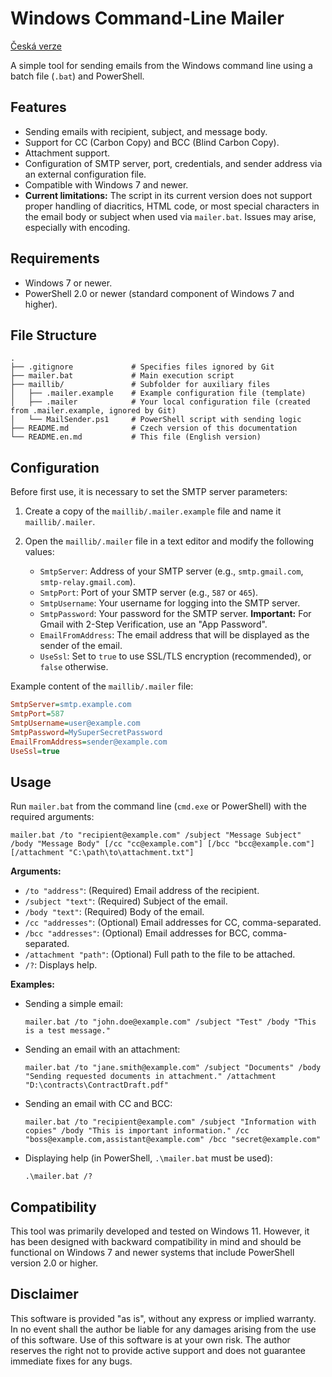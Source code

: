 # Windows Command-Line Mailer

[Česká verze](README.md)

A simple tool for sending emails from the Windows command line using a batch file (`.bat`) and PowerShell.

## Features

*   Sending emails with recipient, subject, and message body.
*   Support for CC (Carbon Copy) and BCC (Blind Carbon Copy).
*   Attachment support.
*   Configuration of SMTP server, port, credentials, and sender address via an external configuration file.
*   Compatible with Windows 7 and newer.
*   **Current limitations:** The script in its current version does not support proper handling of diacritics, HTML code, or most special characters in the email body or subject when used via `mailer.bat`. Issues may arise, especially with encoding.

## Requirements

*   Windows 7 or newer.
*   PowerShell 2.0 or newer (standard component of Windows 7 and higher).

## File Structure

```
.
├── .gitignore             # Specifies files ignored by Git
├── mailer.bat             # Main execution script
├── maillib/               # Subfolder for auxiliary files
│   ├── .mailer.example    # Example configuration file (template)
│   ├── .mailer            # Your local configuration file (created from .mailer.example, ignored by Git)
│   └── MailSender.ps1     # PowerShell script with sending logic
├── README.md              # Czech version of this documentation
└── README.en.md           # This file (English version)
```

## Configuration

Before first use, it is necessary to set the SMTP server parameters:

1.  Create a copy of the `maillib/.mailer.example` file and name it `maillib/.mailer`.
2.  Open the `maillib/.mailer` file in a text editor and modify the following values:

    *   `SmtpServer`: Address of your SMTP server (e.g., `smtp.gmail.com`, `smtp-relay.gmail.com`).
    *   `SmtpPort`: Port of your SMTP server (e.g., `587` or `465`).
    *   `SmtpUsername`: Your username for logging into the SMTP server.
    *   `SmtpPassword`: Your password for the SMTP server. **Important:** For Gmail with 2-Step Verification, use an "App Password".
    *   `EmailFromAddress`: The email address that will be displayed as the sender of the email.
    *   `UseSsl`: Set to `true` to use SSL/TLS encryption (recommended), or `false` otherwise.

Example content of the `maillib/.mailer` file:
```ini
SmtpServer=smtp.example.com
SmtpPort=587
SmtpUsername=user@example.com
SmtpPassword=MySuperSecretPassword
EmailFromAddress=sender@example.com
UseSsl=true
```

## Usage

Run `mailer.bat` from the command line (`cmd.exe` or PowerShell) with the required arguments:

```batch
mailer.bat /to "recipient@example.com" /subject "Message Subject" /body "Message Body" [/cc "cc@example.com"] [/bcc "bcc@example.com"] [/attachment "C:\path\to\attachment.txt"]
```

**Arguments:**

*   `/to "address"`: (Required) Email address of the recipient.
*   `/subject "text"`: (Required) Subject of the email.
*   `/body "text"`: (Required) Body of the email.
*   `/cc "addresses"`: (Optional) Email addresses for CC, comma-separated.
*   `/bcc "addresses"`: (Optional) Email addresses for BCC, comma-separated.
*   `/attachment "path"`: (Optional) Full path to the file to be attached.
*   `/?`: Displays help.

**Examples:**

*   Sending a simple email:
    ```batch
    mailer.bat /to "john.doe@example.com" /subject "Test" /body "This is a test message."
    ```

*   Sending an email with an attachment:
    ```batch
    mailer.bat /to "jane.smith@example.com" /subject "Documents" /body "Sending requested documents in attachment." /attachment "D:\contracts\ContractDraft.pdf"
    ```

*   Sending an email with CC and BCC:
    ```batch
    mailer.bat /to "recipient@example.com" /subject "Information with copies" /body "This is important information." /cc "boss@example.com,assistant@example.com" /bcc "secret@example.com"
    ```

*   Displaying help (in PowerShell, `.\mailer.bat` must be used):
    ```batch
    .\mailer.bat /?
    ```

## Compatibility

This tool was primarily developed and tested on Windows 11. However, it has been designed with backward compatibility in mind and should be functional on Windows 7 and newer systems that include PowerShell version 2.0 or higher.

## Disclaimer

This software is provided "as is", without any express or implied warranty. In no event shall the author be liable for any damages arising from the use of this software. Use of this software is at your own risk. The author reserves the right not to provide active support and does not guarantee immediate fixes for any bugs.
